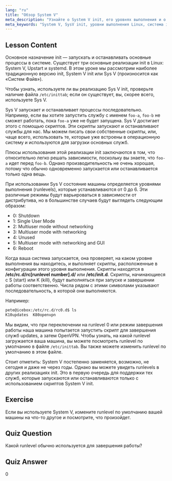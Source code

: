```yaml
---
lang: "ru"
title: "Обзор System V"
meta_description: "Узнайте о System V init, его уровнях выполнения и о том, как он управляет процессами в Linux. Изучите основы SysV для начинающих и опытных пользователей."
meta_keywords: "System V, SysV init, уровни выполнения Linux, система init, учебник по Linux, руководство для начинающих, управление процессами"
---
```


## Lesson Content

Основное назначение init — запускать и останавливать основные процессы в системе. Существует три основные реализации init в Linux: System V, Upstart и systemd. В этом уроке мы рассмотрим наиболее традиционную версию init, System V init или Sys V (произносится как «Систем Файв»).

Чтобы узнать, используете ли вы реализацию Sys V init, проверьте наличие файла `/etc/inittab`; если он существует, вы, скорее всего, используете Sys V.

Sys V запускает и останавливает процессы последовательно. Например, если вы хотите запустить службу с именем `foo-a`, `foo-b` не сможет работать, пока `foo-a` уже не будет запущена. Sys V достигает этого с помощью скриптов. Эти скрипты запускают и останавливают службы для нас. Мы можем писать свои собственные скрипты, или, чаще всего, использовать те, которые уже встроены в операционную систему и используются для загрузки основных служб.

Плюсы использования этой реализации init заключаются в том, что относительно легко решать зависимости, поскольку вы знаете, что `foo-a` идет перед `foo-b`. Однако производительность не очень хорошая, потому что обычно одновременно запускается или останавливается только одна вещь.

При использовании Sys V состояние машины определяется уровнями выполнения (runlevels), которые устанавливаются от 0 до 6. Эти различные режимы будут варьироваться в зависимости от дистрибутива, но в большинстве случаев будут выглядеть следующим образом:

- 0: Shutdown
- 1: Single User Mode
- 2: Multiuser mode without networking
- 3: Multiuser mode with networking
- 4: Unused
- 5: Multiuser mode with networking and GUI
- 6: Reboot

Когда ваша система запускается, она проверяет, на каком уровне выполнения вы находитесь, и выполняет скрипты, расположенные в конфигурации этого уровня выполнения. Скрипты находятся в **/etc/rc.d/rc[runlevel number].d/** или **/etc/init.d**. Скрипты, начинающиеся с S (start) или K (kill), будут выполняться при запуске и завершении работы соответственно. Числа рядом с этими символами указывают последовательность, в которой они выполняются.

Например:

```bash
pete@icebox:/etc/rc.d/rc0.d$ ls
K10updates  K80openvpn
```

Мы видим, что при переключении на runlevel 0 или режим завершения работы наша машина попытается запустить скрипт для завершения служб updates, а затем OpenVPN. Чтобы узнать, на какой runlevel загружается ваша машина, вы можете посмотреть runlevel по умолчанию в файле `/etc/inittab`. Вы также можете изменить runlevel по умолчанию в этом файле.

Стоит отметить: System V постепенно заменяется, возможно, не сегодня и даже не через годы. Однако вы можете увидеть runlevels в других реализациях init. Это в первую очередь для поддержки тех служб, которые запускаются или останавливаются только с использованием скриптов System V init.

## Exercise

Если вы используете System V, измените runlevel по умолчанию вашей машины на что-то другое и посмотрите, что произойдет.

## Quiz Question

Какой runlevel обычно используется для завершения работы?

## Quiz Answer

0
